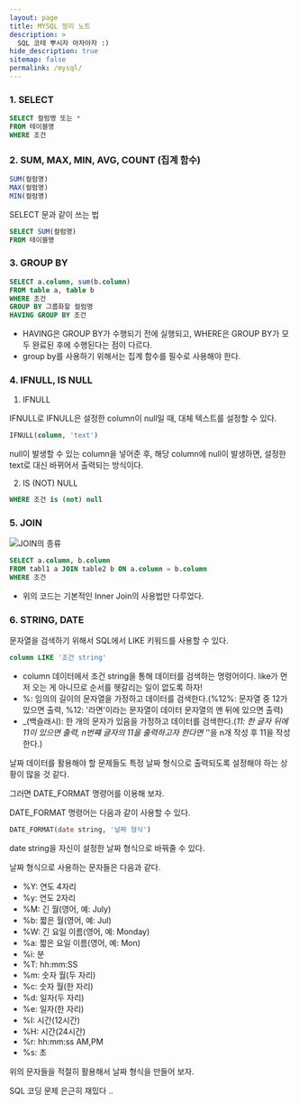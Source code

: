 ```yaml
---
layout: page
title: MYSQL 정리 노트
description: >
  SQL 코테 뿌시자 아자아자 :)
hide_description: true
sitemap: false
permalink: /mysql/ 
---
```


### 1. SELECT

```sql
SELECT 컬럼명 또는 *
FROM 테이블명
WHERE 조건
```

### 2. SUM, MAX, MIN, AVG, COUNT (집계 함수)

```sql
SUM(컬럼명)
MAX(컬럼명)
MIN(컬럼명)
```

SELECT 문과 같이 쓰는 법
```sql
SELECT SUM(컬럼명)
FROM 테이블명
```

### 3. GROUP BY

```sql
SELECT a.column, sum(b.column)
FROM table a, table b
WHERE 조건
GROUP BY 그룹화할 컬럼명
HAVING GROUP BY 조건
```

- HAVING은 GROUP BY가 수행되기 전에 실행되고, WHERE은 GROUP BY가 모두 완료된 후에 수행된다는 점이 다르다.
- group by를 사용하기 위해서는 집계 함수를 필수로 사용해야 한다.

### 4. IFNULL, IS NULL

1. IFNULL

IFNULL로 IFNULL은 설정한 column이 null일 때, 대체 텍스트를 설정할 수 있다.
```sql
IFNULL(column, 'text')
```
null이 발생할 수 있는 column을 넣어준 후, 해당 column에 null이 발생하면, 설정한 text로 대신 바뀌어서 출력되는 방식이다.

2. IS (NOT) NULL

```sql
WHERE 조건 is (not) null
```

### 5. JOIN

![JOIN의 종류](https://img1.daumcdn.net/thumb/R1280x0/?scode=mtistory2&fname=https%3A%2F%2Fblog.kakaocdn.net%2Fdn%2FJGMc3%2FbtszKyBLSbL%2FhdGlRRjlcPQa1ENYRSHKr1%2Fimg.png)

```sql
SELECT a.column, b.column
FROM tabl1 a JOIN table2 b ON a.column = b.column
WHERE 조건
```

- 위의 코드는 기본적인 Inner Join의 사용법만 다루었다.

### 6. STRING, DATE

문자열을 검색하기 위해서 SQL에서 LIKE 키워드를 사용할 수 있다.
```sql
column LIKE '조건 string'
```
- column 데이터에서 조건 string을 통해 데이터를 검색하는 명령어이다. like가 먼저 오는 게 아니므로 순서를 헷갈리는 일이 없도록 하자!
- %: 임의의 길이의 문자열을 가정하고 데이터를 검색한다.(%12%: 문자열 중 12가 있으면 출력, %12: '라면'이라는 문자열이 데이터 문자열의 맨 뒤에 있으면 출력)
- _(백슬래시): 한 개의 문자가 있음을 가정하고 데이터를 검색한다.(_11: 한 글자 뒤에 11이 있으면 출력, n번쨰 글자의 11을 출력하고자 한다면 '_'을 n개 작성 후 11을 작성한다.)

날짜 데이터를 활용해야 할 문제들도 특정 날짜 형식으로 출력되도록 설정해야 하는 상황이 많을 것 같다.

그러면 DATE_FORMAT 명령어를 이용해 보자.

DATE_FORMAT 명령어는 다음과 같이 사용할 수 있다.
```sql
DATE_FORMAT(date string, '날짜 형식')
```

date string을 자신이 설정한 날짜 형식으로 바꿔줄 수 있다.

날짜 형식으로 사용하는 문자들은 다음과 같다.

- %Y: 연도 4자리
- %y: 연도 2자리
- %M: 긴 월(영어, 예: July)
- %b: 짧은 월(영어, 예: Jul)
- %W: 긴 요일 이름(영어, 예: Monday)
- %a: 짧은 요일 이름(영어, 예: Mon)
- %i: 분
- %T: hh:mm:SS
- %m: 숫자 월(두 자리)
- %c: 숫자 월(한 자리)
- %d: 일자(두 자리)
- %e: 일자(한 자리)
- %I: 시간(12시간)
- %H: 시간(24시간)
- %r: hh:mm:ss AM,PM
- %s: 초

위의 문자들을 적절히 활용해서 날짜 형식을 만들어 보자.

SQL 코딩 문제 은근히 재밌다 ..